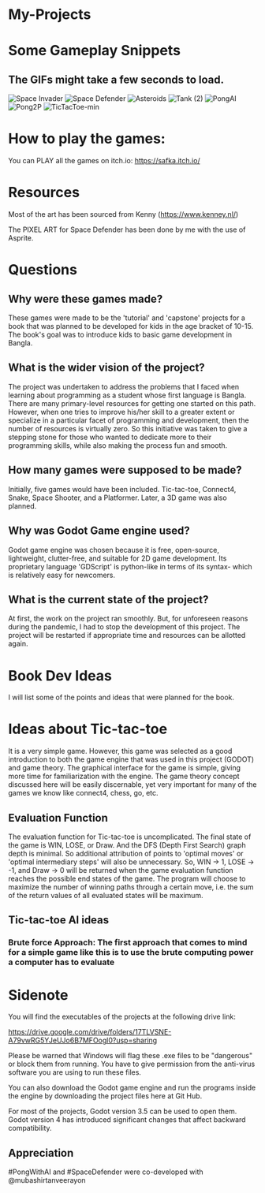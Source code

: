 # My-Projects

# Some Gameplay Snippets

## The GIFs might take a few seconds to load.


![Space Invader](https://github.com/SafwanKamal/My-Projects/assets/63901799/b4418fc1-e509-4606-a129-81a1feca2f60)
![Space Defender](https://github.com/SafwanKamal/My-Projects/assets/63901799/5e545711-eee9-4e21-ab65-f00749523be1)
![Asteroids](https://github.com/SafwanKamal/My-Projects/assets/63901799/f59a44cf-1458-46f8-8021-d8a0d6cd4560)
![Tank (2)](https://github.com/SafwanKamal/My-Projects/assets/63901799/94c9c111-2b9c-4d65-aa00-fafcfd60082d)
![PongAI](https://github.com/SafwanKamal/My-Projects/assets/63901799/36385036-6c6d-41f4-a049-f741fc0405f0)
![Pong2P](https://github.com/SafwanKamal/My-Projects/assets/63901799/661cc89f-ac6f-4799-b014-d43c92a1998d)
![TicTacToe-min](https://github.com/SafwanKamal/My-Projects/assets/63901799/038a5ca9-a334-45d8-9f62-5ad2c70b44ee)



# How to play the games:

You can PLAY all the games on itch.io: https://safka.itch.io/


# Resources 

Most of the art has been sourced from Kenny (https://www.kenney.nl/)

The PIXEL ART for Space Defender has been done by me with the use of Asprite. 


# Questions 

## Why were these games made?

These games were made to be the 'tutorial' and 'capstone' projects for a book that was planned to be developed for kids in the age bracket of 10-15. The book's goal was to introduce kids to basic game development in Bangla. 

## What is the wider vision of the project?

The project was undertaken to address the problems that I faced when learning about programming as a student whose first language is Bangla. There are many primary-level resources for getting one started on this path. However, when one tries to improve his/her skill to a greater extent or specialize in a particular facet of programming and development, then the number of resources is virtually zero. So this initiative was taken to give a stepping stone for those who wanted to dedicate more to their programming skills, while also making the process fun and smooth. 

## How many games were supposed to be made?

Initially, five games would have been included. Tic-tac-toe, Connect4, Snake, Space Shooter, and a Platformer. Later, a 3D game was also planned. 

## Why was Godot Game engine used?

Godot game engine was chosen because it is free, open-source, lightweight, clutter-free, and suitable for 2D game development. Its proprietary language 'GDScript' is python-like in terms of its syntax- which is relatively easy for newcomers. 

## What is the current state of the project?

At first, the work on the project ran smoothly. But, for unforeseen reasons during the pandemic, I had to stop the development of this project. The project will be restarted if appropriate time and resources can be allotted again.



# Book Dev Ideas 

I will list some of the points and ideas that were planned for the book.

# Ideas about Tic-tac-toe

It is a very simple game. However, this game was selected as a good introduction to both the game engine that was used in this project (GODOT) and game theory. The graphical interface for the game is simple, giving more time for familiarization with the engine. The game theory concept discussed here will be easily discernable, yet very important for many of the games we know like connect4, chess, go, etc. 

## Evaluation Function

The evaluation function for Tic-tac-toe is uncomplicated. The final state of the game is WIN, LOSE, or Draw. And the DFS (Depth First Search) graph depth is minimal. So additional attribution of points to 'optimal moves' or 'optimal intermediary steps' will also be unnecessary. So, WIN -> 1, LOSE -> -1, and Draw -> 0 will be returned when the game evaluation function reaches the possible end states of the game. The program will choose to maximize the number of winning paths through a certain move, i.e. the sum of the return values of all evaluated states will be maximum. 

## Tic-tac-toe AI ideas

### Brute force Approach: The first approach that comes to mind for a simple game like this is to use the brute computing power a computer has to evaluate  


# Sidenote

You will find the executables of the projects at the following drive link:

https://drive.google.com/drive/folders/17TLVSNE-A79vwRG5YJeUJo6B7MFOogl0?usp=sharing

Please be warned that Windows will flag these .exe files to be "dangerous" or block them from running. You have to give permission from the anti-virus software you are using to run these files. 

You can also download the Godot game engine and run the programs inside the engine by downloading the project files here at Git Hub. 

For most of the projects, Godot version 3.5 can be used to open them. Godot version 4 has introduced significant changes that affect backward compatibility. 


## Appreciation 

#PongWithAI and #SpaceDefender were co-developed with @mubashirtanveerayon




